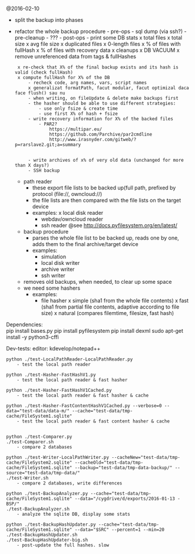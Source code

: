 @2016-02-10
 - split the backup into phases
 - refactor the whole backup procedure
        - pre-ops
            - sql dump (via ssh?)
            - pre-cleanup
                - ???
        - post-ops
            - print some DB stats
                x total files
                x total size
                x avg file size
                x duplicated files
                x 0-length files
                x % of files with fullHash
                x % of files with recovery data
            x cleanups
                x DB VACUUM
                x remove unreferenced data from tags & fullHashes
				
		x re-check that X% of the final backup exists and its hash is valid (check fullHash)
		x compute fullHash for X% of the DB
            - recheck code, arg names, vars, script names
            x generalizat formatPath, facut modular, facut optimizal daca face flush() sau nu
            - when writing, on fileUpdate & delete make backups first
            - the hasher should be able to use different strategies:
                - use only fsize & create time
                - use first X% of hash + fsize
            - write recovery information for X% of the backed files
                - PAR2?
                    https://multipar.eu/
                    https://github.com/Parchive/par2cmdline
                    http://www.irasnyder.com/gitweb/?p=rarslave2.git;a=summary
                    
                    
            - write archives of x% of very old data (unchanged for more than X days?)
			- SSH backup
 	- path reader
		- these export file lists to be backed up(full path, prefixed by protocol (file://, owncloud://)
		- the file lists are then compared with the file lists on the target device
		- examples:
			x local disk reader
			- webdav/owncloud reader
			- ssh reader
				@see http://docs.pyfilesystem.org/en/latest/
	- backup procedure
		- parses the whole file list to be backed up, reads one by one, adds them to the final archive/target device
		- examples:
			- simulation
			- local disk writer
			- archive writer
			- ssh writer
	- removes old backups, when needed, to clear up some space
	- we need some hashers
		- examples:
			- file hasher
				x simple (sha1 from the whole file contents)
				x fast (sha1 from partial file contents, adaptive according to file size)
				x natural (compares filemtime, filesize, fast hash)
            
			

Dependencies:			
	pip install bases.py
	pip install pyfilesystem
	pip install dexml
	sudo apt-get install -y python3-cffi
	
	

Dev-tests:
        editor: kdevelop/notepad++

	python ./test-LocalPathReader-LocalPathReader.py
		- test the local path reader

	python ./test-Hasher-FastHashV1.py
		- test the local path reader & fast hasher
		
	python ./test-Hasher-FastHashV1Cached.py
		- test the local path reader & fast hasher & cache
		
	python ./test-Hasher-FastContentHashV1Cached.py --verbose=0 --data="test-data/data-m/" --cache="test-data/tmp-cache/FileSystem1.sqlite"
		- test the local path reader & fast content hasher & cache
		
	
	python ./test-Comparer.py
	./test-Comparer.sh
		- compare 2 databases
		
	python ./test-Writer-LocalPathWriter.py --cacheNew="test-data/tmp-cache/FileSystem2.sqlite" --cacheOld="test-data/tmp-cache/FileSystem1.sqlite" --backup="test-data/tmp-data-backup/" --source="test-data/tmp-data/"
	./test-Writer.sh
		- compare 2 databases, write differences
		
	python ./test-BackupAnalyzer.py --cache="test-data/tmp-cache/FileSystem1.sqlite" --data="/cygdrive/d/exports/2016-01-13 - BSP/"
	./test-BackupAnalyzer.sh
		- analyze the sqlite DB, display some stats
	
	python ./test-BackupHashUpdater.py --cache="test-data/tmp-cache/FileSystem1.sqlite" --data="$SRC" --percent=1 --min=20
	./test-BackupHashUpdater.sh
	./test-BackupHashUpdater-big.sh
		- post-update the full hashes. slow
	
		
		
